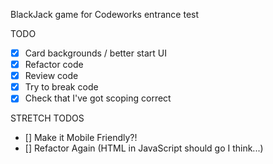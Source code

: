 BlackJack game for Codeworks entrance test

TODO

- [x] Card backgrounds / better start UI
- [x] Refactor code
- [x] Review code
- [x] Try to break code
- [x] Check that I've got scoping correct

STRETCH TODOS

- [] Make it Mobile Friendly?!
- [] Refactor Again (HTML in JavaScript should go I think...)